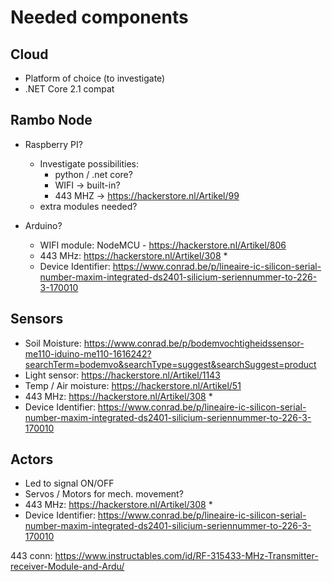 # Needed components

## Cloud

- Platform of choice (to investigate)
- .NET Core 2.1 compat

## Rambo Node

- Raspberry PI?
    - Investigate possibilities:
        - python / .net core?
        - WIFI -> built-in?
        - 443 MHZ -> https://hackerstore.nl/Artikel/99 
    - extra modules needed?

- Arduino?
    - WIFI module: NodeMCU - https://hackerstore.nl/Artikel/806 
    - 443 MHz: https://hackerstore.nl/Artikel/308 *
    - Device Identifier: https://www.conrad.be/p/lineaire-ic-silicon-serial-number-maxim-integrated-ds2401-silicium-seriennummer-to-226-3-170010

## Sensors

- Soil Moisture: https://www.conrad.be/p/bodemvochtigheidssensor-me110-iduino-me110-1616242?searchTerm=bodemvo&searchType=suggest&searchSuggest=product 
- Light sensor: https://hackerstore.nl/Artikel/1143
- Temp / Air moisture: https://hackerstore.nl/Artikel/51
- 443 MHz: https://hackerstore.nl/Artikel/308  *
- Device Identifier: https://www.conrad.be/p/lineaire-ic-silicon-serial-number-maxim-integrated-ds2401-silicium-seriennummer-to-226-3-170010

## Actors

- Led to signal ON/OFF
- Servos / Motors for mech. movement?
- 443 MHz: https://hackerstore.nl/Artikel/308 *
- Device Identifier: https://www.conrad.be/p/lineaire-ic-silicon-serial-number-maxim-integrated-ds2401-silicium-seriennummer-to-226-3-170010






443 conn:
https://www.instructables.com/id/RF-315433-MHz-Transmitter-receiver-Module-and-Ardu/